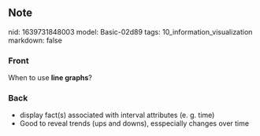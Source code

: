 ## Note
nid: 1639731848003
model: Basic-02d89
tags: 10_information_visualization
markdown: false

### Front
When to use <b>line graphs</b>?

### Back
<ul>
  <li>display fact(s) associated with interval attributes (e. g.
  time)
  <li>Good to reveal trends (ups and downs), esspecially changes
  over time
</ul>
